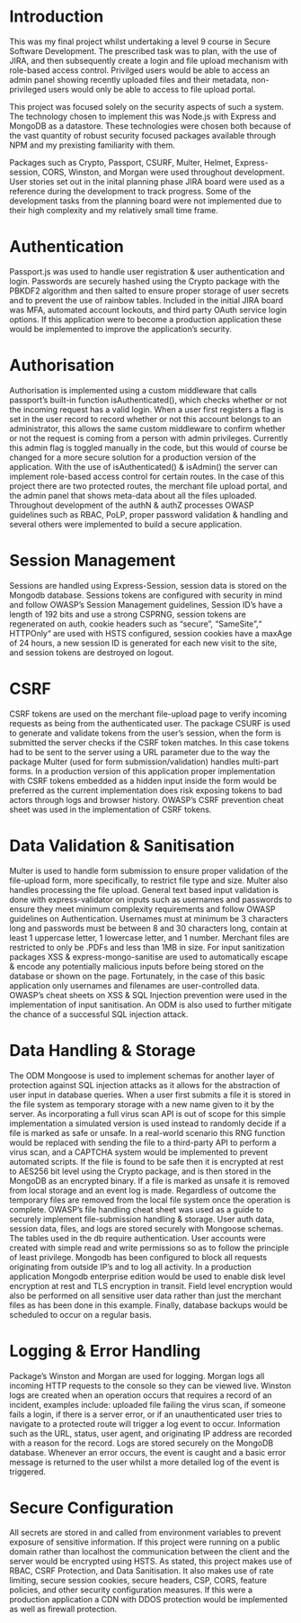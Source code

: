 
# Introduction

This was my final project whilst undertaking a level 9 course in Secure Software Development. 
The prescribed task was to plan, with the use of JIRA, and then subsequently create a login and file upload mechanism with role-based access control.
Privilged users would be able to access an admin panel showing recently uploaded files and their metadata, non-privileged users would only be able to access to file upload portal.

This project was focused solely on the security aspects of such a system.
The technology chosen to implement this was Node.js with Express and MongoDB as a datastore.
These technologies were chosen both because of the vast quantity of robust security focused packages available through NPM and my prexisting familiarity with them.

Packages such as Crypto, Passport, CSURF, Multer, Helmet, Express-session, CORS, Winston, and Morgan were used throughout development. 
User stories set out in the inital planning phase JIRA board were used as a reference during the development to track progress. 
Some of the development tasks from the planning board were not implemented due to their high complexity and my relatively small time frame.

# Authentication

Passport.js was used to handle user registration & user authentication and login.
Passwords are securely hashed using the Crypto package with the PBKDF2 algorithm and then salted to ensure proper storage of user secrets and to prevent the use of rainbow tables. 
Included in the initial JIRA board was MFA, automated account lockouts, and third party OAuth service login options. 
If this application were to become a production application these would be implemented to improve the application’s security.

# Authorisation

Authorisation is implemented using a custom middleware that calls passport’s built-in function isAuthenticated(), which checks whether or not the incoming request has a valid login. 
When a user first registers a flag is set in the user record to record whether or not this account belongs to an administrator, this allows the same custom middleware to confirm whether or not the request is coming from a person with admin privileges. Currently this admin flag is toggled manually in the code, but this would of course be changed for a more secure solution for a production version of the application. 
With the use of isAuthenticated() & isAdmin() the server can implement role-based access control for certain routes. 
In the case of this project there are two protected routes, the merchant file upload portal, and the admin panel that shows meta-data about all the files uploaded. 
Throughout development of the authN & authZ processes OWASP guidelines such as RBAC, PoLP, proper password validation & handling and several others were implemented to build a secure application.

# Session Management

Sessions are handled using Express-Session, session data is stored on the Mongodb database.
Sessions tokens are configured with security in mind and follow OWASP’s Session Management guidelines, Session ID’s have a length of 192 bits and use a strong CSPRNG, session tokens are regenerated on auth, cookie headers such as “secure”, “SameSite”,“ HTTPOnly“ are used with HSTS configured, session cookies have a maxAge of 24 hours, a new session ID is generated for each new visit to the site, and session tokens are destroyed on logout.

# CSRF

CSRF tokens are used on the merchant file-upload page to verify incoming requests as being from the authenticated user. 
The package CSURF is used to generate and validate tokens from the user’s session, when the form is submitted the server checks if the CSRF token matches. 
In this case tokens had to be sent to the server using a URL parameter due to the way the package Multer (used for form submission/validation) handles multi-part forms. 
In a production version of this application proper implementation with CSRF tokens embedded as a hidden input inside the form would be preferred as the current implementation does risk exposing tokens to bad actors through logs and browser history.
OWASP’s CSRF prevention cheat sheet was used in the implementation of CSRF tokens.

# Data Validation & Sanitisation

Multer is used to handle form submission to ensure proper validation of the file-upload form, more specifically, to restrict file type and size.
Multer also handles processing the file upload. 
General text based input validation is done with express-validator on inputs such as usernames and passwords to ensure they meet minimum complexity requirements and follow OWASP guidelines on Authentication.
Usernames must at minimum be 3 characters long and passwords must be between 8 and 30 characters long, contain at least 1 uppercase letter, 1 lowercase letter, and 1 number. 
Merchant files are restricted to only be .PDFs and less than 1MB in size. 
For input sanitization packages XSS & express-mongo-sanitise are used to automatically escape & encode any potentially malicious inputs before being stored on the database or shown on the page. Fortunately, in the case of this basic application only usernames and filenames are user-controlled data. 
OWASP’s cheat sheets on XSS & SQL Injection prevention were used in the implementation of input sanitisation. An ODM is also used to further mitigate the chance of a successful SQL injection attack.

# Data Handling & Storage 

The ODM Mongoose is used to implement schemas for another layer of protection against SQL injection attacks as it allows for the abstraction of user input in database queries. 
When a user first submits a file it is stored in the file system as temporary storage with a new name given to it by the server. 
As incorporating a full virus scan API is out of scope for this simple implementation a simulated version is
used instead to randomly decide if a file is marked as safe or unsafe. 
In a real-world scenario this RNG function would be replaced with sending the file to a third-party API to perform a virus scan, and a CAPTCHA system would be implemented to prevent automated scripts.
If the file is found to be safe then it is encrypted at rest to AES256 bit level using the Crypto package, and is then stored in the MongoDB as an encrypted binary. If a file is marked as unsafe it is removed from local storage and an event log is made. Regardless of outcome the temporary files are removed from the local file system once the operation is complete. 
OWASP’s file handling cheat sheet was used as a guide to securely implement file-submission handling & storage.
User auth data, session data, files, and logs are stored securely with Mongoose schemas. 
The tables used in the db require authentication. 
User accounts were created with simple read and write permissions so as to follow the principle of least privilege. 
Mongodb has been configured to block all requests originating from outside IP’s and to log all activity. 
In a production application Mongodb enterprise edition would be used to enable disk level encryption at rest and TLS encryption in transit. 
Field level encryption would also be performed on all sensitive user data rather than just the merchant files as has been done in this example. 
Finally, database backups would be scheduled to occur on a regular basis. 

# Logging & Error Handling

Package’s Winston and Morgan are used for logging. 
Morgan logs all incoming HTTP requests to the console so they can be viewed live. 
Winston logs are created when an operation occurs that requires a record of an incident, examples include: uploaded file failing the virus scan, if someone fails a login, if there is a server error, or if an unauthenticated user tries to navigate to a protected route will trigger a log event to occur. 
Information such as the URL, status, user agent, and originating IP address are recorded with a reason for the record. 
Logs are stored securely on the MongoDB database. 
Whenever an error occurs, the event is caught and a basic error message is returned to the user whilst a more detailed log of the event is triggered.

# Secure Configuration

All secrets are stored in and called from environment variables to prevent exposure of sensitive information. 
If this project were running on a public domain rather than localhost the communication between the client and the server would be encrypted using HSTS. 
As stated, this project makes use of RBAC, CSRF Protection, and Data Sanitisation. 
It also makes use of rate limiting, secure session cookies, secure headers, CSP, CORS, feature policies, and other security configuration measures. 
If this were a production application a CDN with DDOS protection would be implemented as well as firewall protection.
